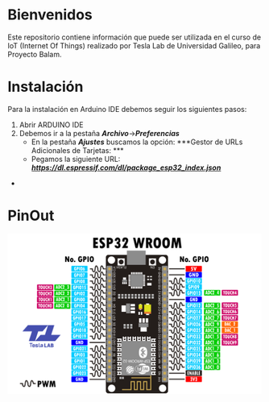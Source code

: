 # Bienvenidos 
Este repositorio contiene información que puede ser utilizada en el curso de IoT (Internet Of Things) realizado por Tesla Lab de Universidad Galileo, para Proyecto Balam.

# Instalación

Para la instalación en Arduino IDE debemos seguir los siguientes pasos:

1. Abrir ARDUINO IDE
2. Debemos ir a la pestaña ***Archivo***->***Preferencias***
	- En la pestaña ***Ajustes*** buscamos la opción: ***Gestor de URLs Adicionales de Tarjetas: ***
	- Pegamos la siguiente URL: ***https://dl.espressif.com/dl/package_esp32_index.json***
*

# PinOut
![](/Img/PINOUT_ESP32.png)